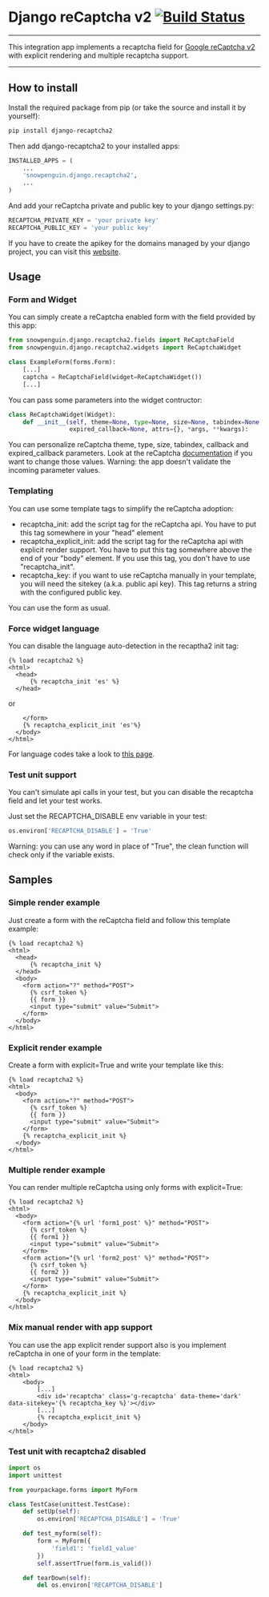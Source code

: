 # Django reCaptcha v2 [![Build Status](https://travis-ci.org/kbytesys/django-recaptcha2.svg?branch=master)](https://travis-ci.org/kbytesys/django-recaptcha2)
----

This integration app implements a recaptcha field for <a href="https://developers.google.com/recaptcha/intro">Google reCaptcha v2</a>
with explicit rendering and multiple recaptcha support.

----

## How to install

Install the required package from pip (or take the source and install it by yourself):

```bash
pip install django-recaptcha2
```

Then add django-recaptcha2 to your installed apps:

```python
INSTALLED_APPS = (
    ...
    'snowpenguin.django.recaptcha2',
    ...
)
```

And add your reCaptcha private and public key to your django settings.py:

```python
RECAPTCHA_PRIVATE_KEY = 'your private key'
RECAPTCHA_PUBLIC_KEY = 'your public key'
```

If you have to create the apikey for the domains managed by your django project, you can visit this <a href="https://www.google.com/recaptcha/admin">website</a>.

## Usage
### Form and Widget
You can simply create a reCaptcha enabled form with the field provided by this app:

```python
from snowpenguin.django.recaptcha2.fields import ReCaptchaField
from snowpenguin.django.recaptcha2.widgets import ReCaptchaWidget

class ExampleForm(forms.Form):
    [...]
    captcha = ReCaptchaField(widget=ReCaptchaWidget())
    [...]
```

You can pass some parameters into the widget contructor:

```python
class ReCaptchaWidget(Widget):
    def __init__(self, theme=None, type=None, size=None, tabindex=None, callback=None,
                 expired_callback=None, attrs={}, *args, **kwargs):
```

You can personalize reCaptcha theme, type, size, tabindex, callback and expired_callback parameters. Look at the reCaptcha
<a href="https://developers.google.com/recaptcha/docs/display#config">documentation</a> if you want to change those values.
Warning: the app doesn't validate the incoming parameter values.

### Templating
You can use some template tags to simplify the reCaptcha adoption:
 
* recaptcha_init: add the script tag for the reCaptcha api. You have to put this tag somewhere in your "head" element
* recaptcha_explicit_init: add the script tag for the reCaptcha api with explicit render support. You have to put this
  tag somewhere above the end of your "body" element. If you use this tag, you don't have to use "recaptcha_init".
* recaptcha_key: if you want to use reCaptcha manually in your template, you will need the sitekey (a.k.a. public api key).
  This tag returns a string with the configured public key.
  
You can use the form as usual.

### Force widget language
You can disable the language auto-detection in the recaptha2 init tag:

```django
{% load recaptcha2 %}
<html>
  <head>
      {% recaptcha_init 'es' %}
  </head>
```

or

```django
    </form>
    {% recaptcha_explicit_init 'es'%}
  </body>
</html>
```

For language codes take a look to <a href="https://developers.google.com/recaptcha/docs/language">this page</a>.

### Test unit support
You can't simulate api calls in your test, but you can disable the recaptcha field and let your test works.

Just set the RECAPTCHA_DISABLE env variable in your test:

```python
os.environ['RECAPTCHA_DISABLE'] = 'True'
```

Warning: you can use any word in place of "True", the clean function will check only if the variable exists.

## Samples
### Simple render example

Just create a form with the reCaptcha field and follow this template example:

```django
{% load recaptcha2 %}
<html>
  <head>
      {% recaptcha_init %}
  </head>
  <body>
    <form action="?" method="POST">
      {% csrf_token %}
      {{ form }}
      <input type="submit" value="Submit">
    </form>
  </body>
</html>
```

### Explicit render example

Create a form with explicit=True and write your template like this:

```django
{% load recaptcha2 %}
<html>
  <body>
    <form action="?" method="POST">
      {% csrf_token %}
      {{ form }}
      <input type="submit" value="Submit">
    </form>
    {% recaptcha_explicit_init %}
  </body>
</html>
```

### Multiple render example

You can render multiple reCaptcha using only forms with explicit=True:

```django
{% load recaptcha2 %}
<html>
  <body>
    <form action="{% url 'form1_post' %}" method="POST">
      {% csrf_token %}
      {{ form1 }}
      <input type="submit" value="Submit">
    </form>
    <form action="{% url 'form2_post' %}" method="POST">
      {% csrf_token %}
      {{ form2 }}
      <input type="submit" value="Submit">
    </form>
    {% recaptcha_explicit_init %}
  </body>
</html>
```

### Mix manual render with app support

You can use the app explicit render support also is you implement reCaptcha in one of your form in the template:

```django
{% load recaptcha2 %}
<html>
    <body>
        [...]
        <div id='recaptcha' class='g-recaptcha' data-theme='dark' data-sitekey='{% recaptcha_key %}'></div>
        [...]
        {% recaptcha_explicit_init %}
    </body>
</html>
```

### Test unit with recaptcha2 disabled
```python
import os
import unittest

from yourpackage.forms import MyForm

class TestCase(unittest.TestCase):
    def setUp(self):
        os.environ['RECAPTCHA_DISABLE'] = 'True'

    def test_myform(self):
        form = MyForm({
            'field1': 'field1_value'
        })
        self.assertTrue(form.is_valid())

    def tearDown(self):
        del os.environ['RECAPTCHA_DISABLE']
```
